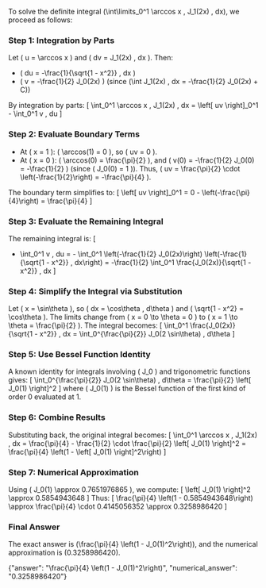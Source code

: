 


To solve the definite integral \(\int\limits_0^1 \arccos x \, J_1(2x) \, dx\), we proceed as follows:

### Step 1: Integration by Parts
Let \( u = \arccos x \) and \( dv = J_1(2x) \, dx \). Then:
- \( du = -\frac{1}{\sqrt{1 - x^2}} \, dx \)
- \( v = -\frac{1}{2} J_0(2x) \) (since \(\int J_1(2x) \, dx = -\frac{1}{2} J_0(2x) + C\))

By integration by parts:
\[
\int_0^1 \arccos x \, J_1(2x) \, dx = \left[ uv \right]_0^1 - \int_0^1 v \, du
\]

### Step 2: Evaluate Boundary Terms
- At \( x = 1 \): \( \arccos(1) = 0 \), so \( uv = 0 \).
- At \( x = 0 \): \( \arccos(0) = \frac{\pi}{2} \), and \( v(0) = -\frac{1}{2} J_0(0) = -\frac{1}{2} \) (since \( J_0(0) = 1 \)). Thus, \( uv = \frac{\pi}{2} \cdot \left(-\frac{1}{2}\right) = -\frac{\pi}{4} \).

The boundary term simplifies to:
\[
\left[ uv \right]_0^1 = 0 - \left(-\frac{\pi}{4}\right) = \frac{\pi}{4}
\]

### Step 3: Evaluate the Remaining Integral
The remaining integral is:
\[
- \int_0^1 v \, du = - \int_0^1 \left(-\frac{1}{2} J_0(2x)\right) \left(-\frac{1}{\sqrt{1 - x^2}} \, dx\right) = -\frac{1}{2} \int_0^1 \frac{J_0(2x)}{\sqrt{1 - x^2}} \, dx
\]

### Step 4: Simplify the Integral via Substitution
Let \( x = \sin\theta \), so \( dx = \cos\theta \, d\theta \) and \( \sqrt{1 - x^2} = \cos\theta \). The limits change from \( x = 0 \to \theta = 0 \) to \( x = 1 \to \theta = \frac{\pi}{2} \). The integral becomes:
\[
\int_0^1 \frac{J_0(2x)}{\sqrt{1 - x^2}} \, dx = \int_0^{\frac{\pi}{2}} J_0(2 \sin\theta) \, d\theta
\]

### Step 5: Use Bessel Function Identity
A known identity for integrals involving \( J_0 \) and trigonometric functions gives:
\[
\int_0^{\frac{\pi}{2}} J_0(2 \sin\theta) \, d\theta = \frac{\pi}{2} \left[ J_0(1) \right]^2
\]
where \( J_0(1) \) is the Bessel function of the first kind of order 0 evaluated at 1.

### Step 6: Combine Results
Substituting back, the original integral becomes:
\[
\int_0^1 \arccos x \, J_1(2x) \, dx = \frac{\pi}{4} - \frac{1}{2} \cdot \frac{\pi}{2} \left[ J_0(1) \right]^2 = \frac{\pi}{4} \left(1 - \left[ J_0(1) \right]^2\right)
\]

### Step 7: Numerical Approximation
Using \( J_0(1) \approx 0.7651976865 \), we compute:
\[
\left[ J_0(1) \right]^2 \approx 0.5854943648
\]
Thus:
\[
\frac{\pi}{4} \left(1 - 0.5854943648\right) \approx \frac{\pi}{4} \cdot 0.4145056352 \approx 0.3258986420
\]

### Final Answer
The exact answer is \(\frac{\pi}{4} \left(1 - J_0(1)^2\right)\), and the numerical approximation is \(0.3258986420\).

{"answer": "\\frac{\\pi}{4} \\left(1 - J_0(1)^2\\right)", "numerical_answer": "0.3258986420"}